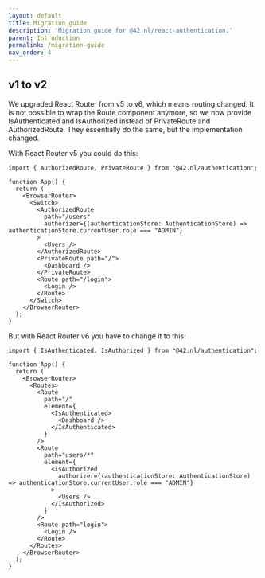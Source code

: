 ```yaml
---
layout: default
title: Migration guide
description: 'Migration guide for @42.nl/react-authentication.'
parent: Introduction
permalink: /migration-guide
nav_order: 4
---
```


## v1 to v2

We upgraded React Router from v5 to v6, which means routing changed.
It is not possible to wrap the Route component anymore, so we now
provide IsAuthenticated and IsAuthorized instead of PrivateRoute and
AuthorizedRoute. They essentially do the same, but the implementation
changed.

With React Router v5 you could do this:
```tsx
import { AuthorizedRoute, PrivateRoute } from "@42.nl/authentication";

function App() {
  return (
    <BrowserRouter>
      <Switch>
        <AuthorizedRoute
          path="/users"
          authorizer={(authenticationStore: AuthenticationStore) => authenticationStore.currentUser.role === "ADMIN"}
        >
          <Users />
        </AuthorizedRoute>
        <PrivateRoute path="/">
          <Dashboard />
        </PrivateRoute>
        <Route path="/login">
          <Login />
        </Route>
      </Switch>
    </BrowserRouter>
  );
}
```

But with React Router v6 you have to change it to this:

```tsx
import { IsAuthenticated, IsAuthorized } from "@42.nl/authentication";

function App() {
  return (
    <BrowserRouter>
      <Routes>
        <Route
          path="/"
          element={
            <IsAuthenticated>
              <Dashboard />
            </IsAuthenticated>
          }
        />
        <Route
          path="users/*"
          element={
            <IsAuthorized
              authorizer={(authenticationStore: AuthenticationStore) => authenticationStore.currentUser.role === "ADMIN"}
            >
              <Users />
            </IsAuthorized>
          }
        />
        <Route path="login">
          <Login />
        </Route>
      </Routes>
    </BrowserRouter>
  );
}
```
